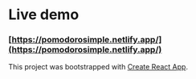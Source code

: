 # Live demo

### [https://pomodorosimple.netlify.app/](https://pomodorosimple.netlify.app/)

This project was bootstrapped with [Create React App](https://github.com/facebook/create-react-app).

